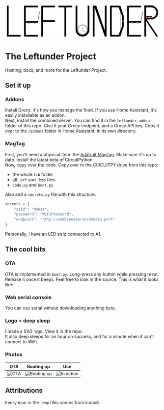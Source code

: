![Leftunder logo](/leftunder-color.svg)
# The Leftunder Project
Hosting, docs, and more for the Leftunder Project.
## Set it up
### Addons
Install Grocy. It's how you manage the food.
If you use Home Assistant, it's easily installable as an addon.  
Next, install the combined server. You can find it in the `leftunder_addon` folder of this repo.
Give it your Grocy endpoint, and a Grocy API key.
Copy it over to the `/addons` folder in Home Assistant, in its own directory.  
### MagTag
First, you'll need a physical item: the [Adafruit MagTag](https://www.adafruit.com/product/4819).
Make sure it's up to date. Install the latest beta of CircuitPython.  
Now, copy over the code. Copy over to the CIRCUITPY drive from this repo:
  - the whole `lib` folder
  - all `.pcf` and `.bmp` files
  - `code.py` and `boot.py`

Also add a `secrets.py` file with this structure.
```python
secrets = {
    "ssid": "MyNet",
    "password": "WiFiPassword",
    "endpoint": "http://combinedServerDomain:port"
}
```
Personally, I have an LED strip connected to A1.
## The cool bits
### OTA
OTA is implemented in `boot.py`.
Long-press any button while pressing reset. Release it once it beeps.
Feel free to look in the source. This is what it looks like:
### Web serial console
You can use serial without downloading anything [here](https://ktibow.github.io/fridge/serial).
### Logo + deep sleep
I made a SVG logo. View it in the repo.  
It also deep sleeps for an hour on success, and for a minute when it can't connect to WiFi.
### Photos
OTA | Booting up | Use
--- | --- | ---
![OTA](https://user-images.githubusercontent.com/10727862/109406595-308e7b80-792f-11eb-9871-15b1cacafc46.jpg) | ![Booting up](https://user-images.githubusercontent.com/10727862/109406609-4bf98680-792f-11eb-95b1-3ff48b37432e.jpg) | ![In action](https://user-images.githubusercontent.com/10727862/109406615-67fd2800-792f-11eb-825a-6ae33e95fac5.jpg)


## Attributions
Every icon in the `.bmp` files comes from icons8.
